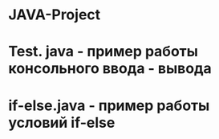 # JAVA-Project
# Test. java - пример работы консольного ввода - вывода
# if-else.java - пример работы условий if-else

